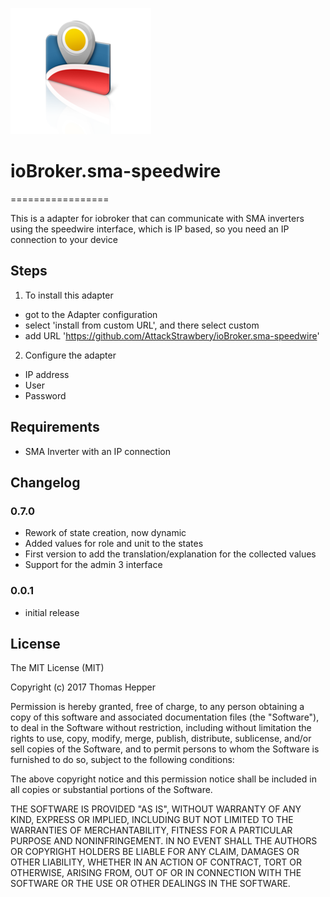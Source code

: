 
![Logo](admin/sma.png)
# ioBroker.sma-speedwire
=================

This is a adapter for iobroker that can communicate with SMA inverters using the speedwire interface, which is IP based, so you need an IP connection to your device

## Steps 
1. To install this adapter
* got to the Adapter configuration
* select 'install from custom URL', and there select custom
* add URL 'https://github.com/AttackStrawbery/ioBroker.sma-speedwire'

2. Configure the adapter
* IP address
* User
* Password

## Requirements
* SMA Inverter with an IP connection   

## Changelog

### 0.7.0
* Rework of state creation, now dynamic
* Added values for role and unit to the states
* First version to add the translation/explanation for the collected values
* Support for the admin 3 interface

### 0.0.1
* initial release

## License
The MIT License (MIT)

Copyright (c) 2017 Thomas Hepper <thomasAThepperDOTeu>

Permission is hereby granted, free of charge, to any person obtaining a copy
of this software and associated documentation files (the "Software"), to deal
in the Software without restriction, including without limitation the rights
to use, copy, modify, merge, publish, distribute, sublicense, and/or sell
copies of the Software, and to permit persons to whom the Software is
furnished to do so, subject to the following conditions:

The above copyright notice and this permission notice shall be included in
all copies or substantial portions of the Software.

THE SOFTWARE IS PROVIDED "AS IS", WITHOUT WARRANTY OF ANY KIND, EXPRESS OR
IMPLIED, INCLUDING BUT NOT LIMITED TO THE WARRANTIES OF MERCHANTABILITY,
FITNESS FOR A PARTICULAR PURPOSE AND NONINFRINGEMENT. IN NO EVENT SHALL THE
AUTHORS OR COPYRIGHT HOLDERS BE LIABLE FOR ANY CLAIM, DAMAGES OR OTHER
LIABILITY, WHETHER IN AN ACTION OF CONTRACT, TORT OR OTHERWISE, ARISING FROM,
OUT OF OR IN CONNECTION WITH THE SOFTWARE OR THE USE OR OTHER DEALINGS IN
THE SOFTWARE.